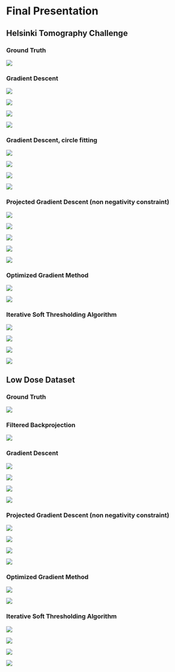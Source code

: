 # Final Presentation

## Helsinki Tomography Challenge

### Ground Truth

![](helsinki_ground.png)

### Gradient Descent

![](helsinki_GD.png)

![](helsinki_GD_backtrack.png)

![](helsinki_GD_BB1.png)

![](helsinki_GD_BB2.png)

### Gradient Descent, circle fitting

![](helsinki_GD_circle.png)

![](helsinki_GD_backtrack_circle.png)

![](helsinki_GD_BB1_circle.png)

![](helsinki_GD_BB2_circle.png)

### Projected Gradient Descent (non negativity constraint)

![](helsinki_PGD.png)

![](helsinki_PGD_backtrack.png)

![](helsinki_PGD_BB1.png)

![](helsinki_PGD_BB2.png)

![](helsinki_PGD_BB2_circle.png)

### Optimized Gradient Method

![](helsinki_OGM.png)

![](helsinki_OGM_nonnegative.png)

### Iterative Soft Thresholding Algorithm

![](helsinki_ISTA.png)

![](helsinki_ISTA_backtrack.png)

![](helsinki_ISTA_BB1.png)

![](helsinki_ISTA_BB2.png)

## Low Dose Dataset

### Ground Truth

![](low_ground.png)

### Filtered Backprojection

![](low_FBP.png)

### Gradient Descent

![](low_GD.png)

![](low_GD_backtrack.png)

![](low_GD_BB1.png)

![](low_GD_BB2.png)

### Projected Gradient Descent (non negativity constraint)

![](low_PGD.png)

![](low_PGD_backtrack.png)

![](low_PGD_BB1.png)

![](low_PGD_BB2.png)

### Optimized Gradient Method

![](low_OGM.png)

![](low_OGM_nonnegative.png)

### Iterative Soft Thresholding Algorithm

![](low_ISTA.png)

![](low_ISTA_backtrack.png)

![](low_ISTA_BB1.png)

![](low_ISTA_BB2.png)
